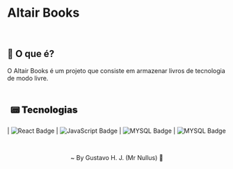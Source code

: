 # Altair Books

<br>

## 📜 O que é?
O Altair Books é um projeto que consiste em armazenar livros de tecnologia de modo livre.

<br>

<h2 style="font-weight: 900; margin: 1.2rem 0.45rem">
   📟 Tecnologias
</h1>
  
| ![React Badge](https://img.shields.io/badge/React-1572B6?style=for-the-badge&logo=react&logoColor=white)
| ![JavaScript Badge](https://img.shields.io/badge/JavaScript-323330?style=for-the-badge&logo=javascript&logoColor=F7DF1E) 
| ![MYSQL Badge](https://img.shields.io/badge/Node-36e260?style=for-the-badge&logo=node&logoColor=F7DF1E) 
| ![MYSQL Badge](https://img.shields.io/badge/MySQL-262626?style=for-the-badge&logo=mysql&logoColor=F7DF1E) 
 
<br>

<p align="center">
  ~ By Gustavo H. J. (Mr Nullus) 💜 
</p>
